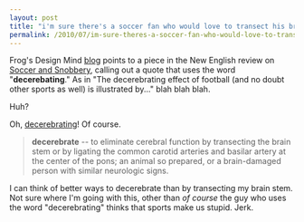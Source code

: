 ```yaml
---
layout: post
title: "i'm sure there's a soccer fan who would love to transect his brain stem"
permalink: /2010/07/im-sure-theres-a-soccer-fan-who-would-love-to-transect-his-brain-stem.html
---
```


<p>Frog's Design Mind <a href="http://designmind.frogdesign.com/blog/of-soccer-and-snobbery.html">blog</a> points to a piece in the New English review on <a href="http://www.newenglishreview.org/custpage.cfm/frm/66894/sec_id/66894">Soccer and Snobbery</a>, calling out a quote that uses the word "<strong>decerebating</strong>."  As in "The decerebrating effect of football (and no doubt other sports as well) is illustrated by..." blah blah blah.</p>

<p>Huh?</p>

<p>Oh, <a href="http://medical-dictionary.thefreedictionary.com/decerebrating">decerebrating</a>! Of course.</p>

<blockquote>
  <p><strong>decerebrate</strong> -- to eliminate cerebral function by transecting the brain stem or by ligating the common carotid arteries and basilar artery at the center of the pons; an animal so prepared, or a brain-damaged person with similar neurologic signs.</p>
</blockquote>

<p>I can think of better ways to decerebrate than by transecting my brain stem.  Not sure where I'm going with this, other than <em>of course</em> the guy who uses the word "decerebrating" thinks that sports make us stupid.  Jerk.</p>



